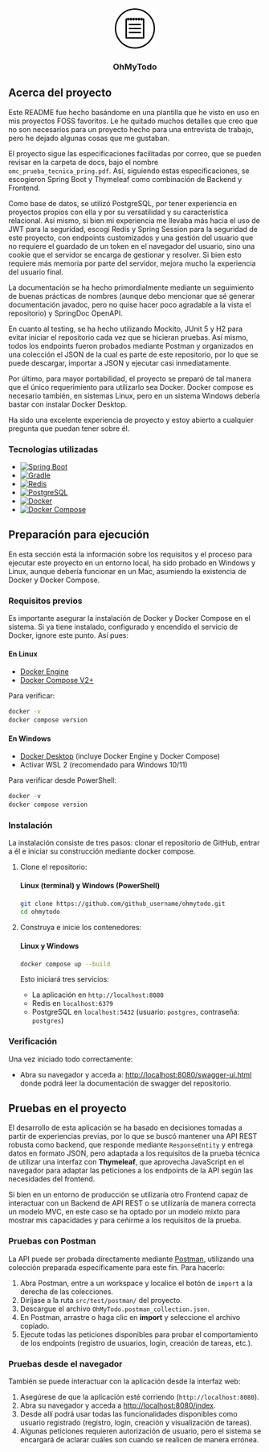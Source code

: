 <!-- Improved compatibility of back to top link: See: https://github.com/othneildrew/Best-README-Template/pull/73 -->

<a id="readme-top"></a>
<br />

<div align="center">
  <a href="https://github.com/Alalilacias/ohmytodo/blob/main/src/main/resources/static/images/todo_icon.png">
    <img src="src/main/resources/static/images/todo_icon.png" alt="Logo" width="80" height="80">
  </a>
<h3 align="center">OhMyTodo</h3>
</div>

## Acerca del proyecto

Este README fue hecho basándome en una plantilla que he visto en uso en mis proyectos FOSS favoritos. Le he quitado muchos detalles que creo que no son necesarios para un proyecto hecho para una entrevista de trabajo, pero he dejado algunas cosas que me gustaban.

El proyecto sigue las especificaciones facilitadas por correo, que se pueden revisar en la carpeta de docs, bajo el nombre `omc_prueba_tecnica_pring.pdf`. Así, siguiendo estas especificaciones, se escogieron Spring Boot y Thymeleaf como combinación de Backend y Frontend.

Como base de datos, se utilizó PostgreSQL, por tener experiencia en proyectos propios con ella y por su versatilidad y su característica relacional. Así mismo, si bien mi experiencia me llevaba más hacia el uso de JWT para la seguridad, escogí Redis y Spring Session para la seguridad de este proyecto, con endpoints customizados y una gestión del usuario que no requiere el guardado de un token en el navegador del usuario, sino una cookie que el servidor se encarga de gestionar y resolver. Si bien esto requiere más memoria por parte del servidor, mejora mucho la experiencia del usuario final.

La documentación se ha hecho primordialmente mediante un seguimiento de buenas prácticas de nombres (aunque debo mencionar que sé generar documentación javadoc, pero no quise hacer poco agradable a la vista el repositorio) y SpringDoc OpenAPI.

En cuanto al testing, se ha hecho utilizando Mockito, JUnit 5 y H2 para evitar iniciar el repositorio cada vez que se hicieran pruebas. Así mismo, todos los endpoints fueron probados mediante Postman y organizados en una colección el JSON de la cual es parte de este repositorio, por lo que se puede descargar, importar a JSON y ejecutar casi inmediatamente.

Por último, para mayor portabilidad, el proyecto se preparó de tal manera que el único requerimiento para utilizarlo sea Docker. Docker compose es necesario también, en sistemas Linux, pero en un sistema Windows debería bastar con instalar Docker Desktop.

Ha sido una excelente experiencia de proyecto y estoy abierto a cualquier pregunta que puedan tener sobre él.

### Tecnologías utilizadas

- [![Spring Boot][SpringBoot-badge]][SpringBoot-url]
- [![Gradle][Gradle-badge]][Gradle-url]
- [![Redis][Redis-badge]][Redis-url]
- [![PostgreSQL][PostgreSQL-badge]][PostgreSQL-url]
- [![Docker][Docker-badge]][Docker-url]
- [![Docker Compose][DockerCompose-badge]][DockerCompose-url]

## Preparación para ejecución

En esta sección está la información sobre los requisitos y el proceso para ejecutar este proyecto en un entorno local, ha sido probado en Windows y Linux, aunque debería funcionar en un Mac, asumiendo la existencia de Docker y Docker Compose.

### Requisitos previos

Es importante asegurar la instalación de Docker y Docker Compose en el sistema. Si ya tiene instalado, configurado y encendido el servicio de Docker, ignore este punto. Así pues:

#### En Linux

- [Docker Engine](https://docs.docker.com/engine/install/)
- [Docker Compose V2+](https://docs.docker.com/compose/install/)

Para verificar:

```bash
docker -v
docker compose version
```

#### En Windows

- [Docker Desktop](https://www.docker.com/products/docker-desktop) (incluye Docker Engine y Docker Compose)
- Activar WSL 2 (recomendado para Windows 10/11)

Para verificar desde PowerShell:

```powershell
docker -v
docker compose version
```

### Instalación

La instalación consiste de tres pasos: clonar el repositorio de GitHub, entrar a él e iniciar su construcción mediante docker compose.

1. Clone el repositorio:

   #### Linux (terminal) y Windows (PowerShell)

   ```bash
   git clone https://github.com/github_username/ohmytodo.git
   cd ohmytodo
   ```

2. Construya e inicie los contenedores:

   #### Linux y Windows

   ```bash
   docker compose up --build
   ```

   Esto iniciará tres servicios:
   - La aplicación en `http://localhost:8080`
   - Redis en `localhost:6379`
   - PostgreSQL en `localhost:5432` (usuario: `postgres`, contraseña: `postgres`)

### Verificación

Una vez iniciado todo correctamente:

- Abra su navegador y acceda a: [http://localhost:8080/swagger-ui.html](http://localhost:8080/swagger-ui.html) donde podrá leer la documentación de swagger del repositorio.

## Pruebas en el proyecto

El desarrollo de esta aplicación se ha basado en decisiones tomadas a partir de experiencias previas, por lo que se buscó mantener una API REST robusta como backend, que responde mediante `ResponseEntity` y entrega datos en formato JSON, pero adaptada a los requisitos de la prueba técnica de utilizar una interfaz con **Thymeleaf**, que aprovecha JavaScript en el navegador para adaptar las peticiones a los endpoints de la API según las necesidades del frontend.

Si bien en un entorno de producción se utilizaría otro Frontend capaz de interactuar con un Backend de API REST o se utilizaría de manera correcta un modelo MVC, en este caso se ha optado por un modelo mixto para mostrar mis capacidades y para ceñirme a los requisitos de la prueba.

### Pruebas con Postman

La API puede ser probada directamente mediante [Postman](https://www.postman.com/), utilizando una colección preparada específicamente para este fin. Para hacerlo:

1. Abra Postman, entre a un workspace y localice el botón de `import` a la derecha de las colecciones.
2. Diríjase a la ruta `src/test/postman/` del proyecto.
3. Descargue el archivo `OhMyTodo.postman_collection.json`.
4. En Postman, arrastre o haga clic en **import** y seleccione el archivo copiado.
5. Ejecute todas las peticiones disponibles para probar el comportamiento de los endpoints (registro de usuarios, login, creación de tareas, etc.).

### Pruebas desde el navegador

También se puede interactuar con la aplicación desde la interfaz web:

1. Asegúrese de que la aplicación esté corriendo (`http://localhost:8080`).
2. Abra su navegador y acceda a [http://localhost:8080/index](http://localhost:8080/index).
3. Desde allí podrá usar todas las funcionalidades disponibles como usuario registrado (registro, login, creación y visualización de tareas).
4. Algunas peticiones requieren autorización de usuario, pero el sistema se encargará de aclarar cuáles son cuando se realicen de manera errónea.

[SpringBoot-badge]: https://img.shields.io/badge/Spring_Boot-6DB33F?style=for-the-badge&logo=springboot&logoColor=white
[SpringBoot-url]: https://spring.io/projects/spring-boot

[Gradle-badge]: https://img.shields.io/badge/Gradle-02303A?style=for-the-badge&logo=gradle&logoColor=white
[Gradle-url]: https://gradle.org/

[Redis-badge]: https://img.shields.io/badge/Redis-DC382D?style=for-the-badge&logo=redis&logoColor=white
[Redis-url]: https://redis.io/

[PostgreSQL-badge]: https://img.shields.io/badge/PostgreSQL-4169E1?style=for-the-badge&logo=postgresql&logoColor=white
[PostgreSQL-url]: https://www.postgresql.org/

[Docker-badge]: https://img.shields.io/badge/Docker-2496ED?style=for-the-badge&logo=docker&logoColor=white
[Docker-url]: https://www.docker.com/

[DockerCompose-badge]: https://img.shields.io/badge/Docker--Compose-384d54?style=for-the-badge&logo=docker&logoColor=white
[DockerCompose-url]: https://docs.docker.com/compose/
[SpringBoot-badge]: https://img.shields.io/badge/Spring_Boot-6DB33F?style=for-the-badge&logo=springboot&logoColor=white
[SpringBoot-url]: https://spring.io/projects/spring-boot

[Gradle-badge]: https://img.shields.io/badge/Gradle-02303A?style=for-the-badge&logo=gradle&logoColor=white
[Gradle-url]: https://gradle.org/

[Redis-badge]: https://img.shields.io/badge/Redis-DC382D?style=for-the-badge&logo=redis&logoColor=white
[Redis-url]: https://redis.io/

[PostgreSQL-badge]: https://img.shields.io/badge/PostgreSQL-4169E1?style=for-the-badge&logo=postgresql&logoColor=white
[PostgreSQL-url]: https://www.postgresql.org/

[Docker-badge]: https://img.shields.io/badge/Docker-2496ED?style=for-the-badge&logo=docker&logoColor=white
[Docker-url]: https://www.docker.com/

[DockerCompose-badge]: https://img.shields.io/badge/Docker--Compose-384d54?style=for-the-badge&logo=docker&logoColor=white
[DockerCompose-url]: https://docs.docker.com/compose/